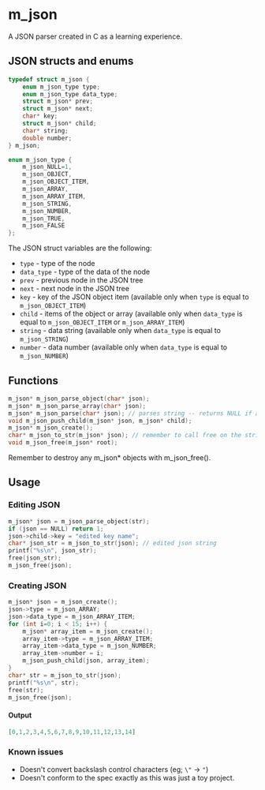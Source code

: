 # m_json
A JSON parser created in C as a learning experience.

## JSON structs and enums
```c
typedef struct m_json {
    enum m_json_type type;
    enum m_json_type data_type;
    struct m_json* prev;
    struct m_json* next;
    char* key;
    struct m_json* child;
    char* string;
    double number;
} m_json;

enum m_json_type {
    m_json_NULL=1,
    m_json_OBJECT,
    m_json_OBJECT_ITEM,
    m_json_ARRAY,
    m_json_ARRAY_ITEM,
    m_json_STRING,
    m_json_NUMBER,
    m_json_TRUE,
    m_json_FALSE
};
```
The JSON struct variables are the following:
* `type` - type of the node
* `data_type` - type of the data of the node
* `prev` - previous node in the JSON tree
* `next` - next node in the JSON tree
* `key` - key of the JSON object item (available only when `type` is equal to `m_json_OBJECT_ITEM`)
* `child` - items of the object or array (available only when `data_type` is equal to `m_json_OBJECT_ITEM` or `m_json_ARRAY_ITEM`)
* `string` - data string (available only when `data_type` is equal to `m_json_STRING`)
* `number` - data number (available only when `data_type` is equal to `m_json_NUMBER`)

## Functions
```c
m_json* m_json_parse_object(char* json);
m_json* m_json_parse_array(char* json);
m_json* m_json_parse(char* json); // parses string -- returns NULL if an error occurred.
void m_json_push_child(m_json* json, m_json* child); 
m_json* m_json_create();
char* m_json_to_str(m_json* json); // remember to call free on the string
void m_json_free(m_json* root);
```
Remember to destroy any m_json* objects with m_json_free().
## Usage
### Editing JSON
```c
m_json* json = m_json_parse_object(str);
if (json == NULL) return 1;
json->child->key = "edited key name";
char* json_str = m_json_to_str(json); // edited json string
printf("%s\n", json_str);
free(json_str);
m_json_free(json);
```
### Creating JSON
```c
m_json* json = m_json_create();
json->type = m_json_ARRAY;
json->data_type = m_json_ARRAY_ITEM;
for (int i=0; i < 15; i++) {
    m_json* array_item = m_json_create();
    array_item->type = m_json_ARRAY_ITEM;
    array_item->data_type = m_json_NUMBER;
    array_item->number = i;
    m_json_push_child(json, array_item);
}
char* str = m_json_to_str(json);
printf("%s\n", str);
free(str);
m_json_free(json);
```
#### Output
```json
[0,1,2,3,4,5,6,7,8,9,10,11,12,13,14]
```
### Known issues
* Doesn't convert backslash control characters (eg; `\"` -> `"`)
* Doesn't conform to the spec exactly as this was just a toy project.

